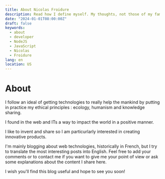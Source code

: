 ```yaml
---
title: About Nicolas Froidure
description: Read how I define myself. My thoughts, not those of my family.
date: "2024-01-01T08:00:00Z"
draft: false
keywords:
  - about
  - developer
  - NodeJS
  - JavaScript
  - Nicolas
  - Froidure
lang: en
location: US
---
```


# About

I follow an ideal of getting technologies to really help the mankind by putting
in practice my ethical principles : ecology, humanism and knowledge sharing.

I found in the web and ITs a way to impact the world in a positive manner.

I like to invent and share so I am particurlarly interested in creating
innovative products.

I'm mainly blogging about web technologies, historically in French, but I try to
translate the most interesting posts into English. Feel free to add your
comments or to contact me if you want to give me your point of view or ask some
explanations about the content I share here.

I wish you'll find this blog useful and hope to see you soon!
